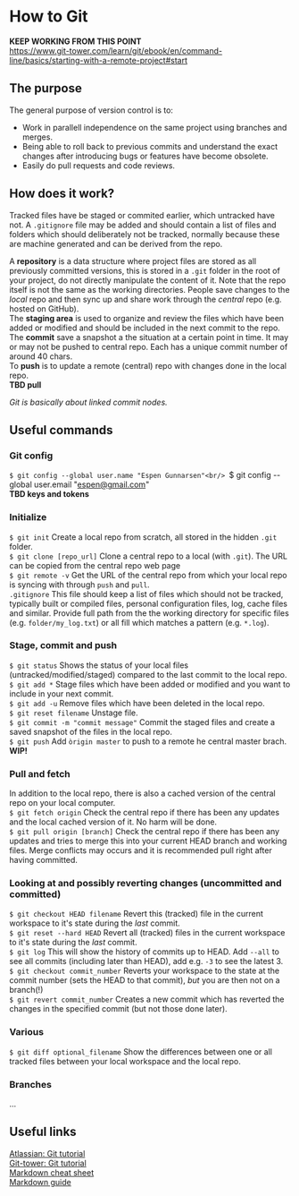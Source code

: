 # How to Git

**KEEP WORKING FROM THIS POINT**<br/>
https://www.git-tower.com/learn/git/ebook/en/command-line/basics/starting-with-a-remote-project#start

## The purpose
The general purpose of version control is to:
* Work in parallell independence on the same project using branches and merges.
* Being able to roll back to previous commits and understand the exact changes after introducing bugs or features have become obsolete.
* Easily do pull requests and code reviews.

## How does it work?
 
Tracked files have be staged or commited earlier, which untracked have not. A `.gitignore` file may be added and should contain a list of files and folders which should deliberately not be tracked, normally because these are machine generated and can be derived from the repo.

A **repository** is a data structure where project files are stored as all previously committed versions, this is stored in a `.git` folder in the root of your project, do not directly manipulate the content of it. Note that the repo itself is not the same as the working directories. People save changes to the *local* repo and then sync up and share work through the *central* repo (e.g. hosted on GitHub).<br/>
The **staging area** is used to organize and review the files which have been added or modified and should be included in the next commit to the repo.<br/>
The **commit** save a snapshot a the situation at a certain point in time. It may or may not be pushed to central repo. Each has a unique commit number of around 40 chars.<br/> 
To **push** is to update a remote (central) repo with changes done in the local repo.<br/>
**TBD pull**

*Git is basically about linked commit nodes.*

## Useful commands
### Git config
`$ git config --global user.name "Espen Gunnarsen"<br/>
`$ git config --global user.email "espen@gmail.com"<br/>
**TBD keys and tokens**<br/>

### Initialize
`$ git init` Create a local repo from scratch, all stored in the hidden `.git` folder.<br/>
`$ git clone [repo_url]` Clone a central repo to a local (with `.git`). The URL can be copied from the central repo web page<br/>
`$ git remote -v` Get the URL of the central repo from which your local repo is syncing with through `push` and `pull`.<br/>
`.gitignore` This file should keep a list of files which should not be tracked, typically built or compiled files, personal configuration files, log, cache files and similar. Provide full path from the the working directory for specific files (e.g. `folder/my_log.txt`) or all fill which matches a pattern (e.g. `*.log`).<br/>

### Stage, commit and push
`$ git status` Shows the status of your local files (untracked/modified/staged) compared to the last commit to the local repo.<br/>
`$ git add *` Stage files which have been added or modified and you want to include in your next commit.<br/>
`$ git add -u` Remove files which have been deleted in the local repo.<br/>
`$ git reset filename` Unstage file. <br/>
`$ git commit -m "commit message"` Commit the staged files and create a saved snapshot of the files in the local repo.<br/>
`$ git push` Add `òrigin master` to push to a remote he central master brach. **WIP!**

### Pull and fetch
In addition to the local repo, there is also a cached version of the central repo on your local computer.<br/>
`$ git fetch origin` Check the central repo if there has been any updates and the local cached version of it. No harm will be done.<br/>
`$ git pull origin [branch]` Check the central repo if there has been any updates and tries to merge this into your current HEAD branch and working files. Merge conflicts may occurs and it is recommended pull right after having committed.<br/>

### Looking at and possibly reverting changes (uncommitted and committed) 
`$ git checkout HEAD filename` Revert this (tracked) file in the current workspace to it's state during the *last* commit.<br/>
`$ git reset --hard HEAD` Revert all (tracked) files in the current workspace to it's state during the *last* commit.<br/>
`$ git log` This will show the history of commits up to HEAD. Add `--all` to see all commits (including later than HEAD), add e.g. `-3` to see the latest 3.<br/>
`$ git checkout commit_number` Reverts your workspace to the state at the commit number (sets the HEAD to that commit), *but* you are then not on a branch(!)<br/>
`$ git revert commit_number` Creates a new commit which has reverted the changes in the specified commit (but not those done later).<br/>

### Various
`$ git diff optional_filename` Show the differences between one or all tracked files between your local workspace and the local repo. 




### Branches
...


## Useful links
[Atlassian: Git tutorial](https://www.atlassian.com/git/tutorials/what-is-version-control)<br/>
[Git-tower: Git tutorial](https://www.git-tower.com/learn/git/ebook/en/command-line/basics/what-is-version-control)<br/>
[Markdown cheat sheet](https://www.markdownguide.org/cheat-sheet/)<br/>
[Markdown guide](https://ia.net/writer/support/general/markdown-guide)<br/>
